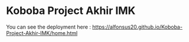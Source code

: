# Koboba Project Akhir IMK
You can see the deployment here : https://alfonsus20.github.io/Koboba-Project-Akhir-IMK/home.html
